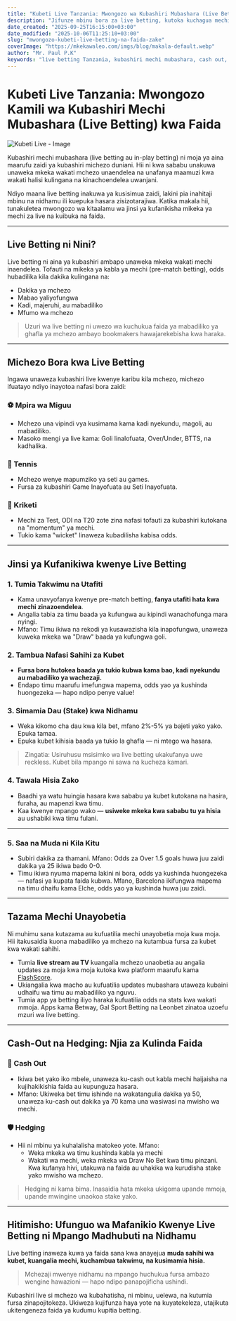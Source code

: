 ```yaml
---
title: "Kubeti Live Tanzania: Mwongozo wa Kubashiri Mubashara (Live Betting) kwa Faida"
description: "Jifunze mbinu bora za live betting, kutoka kuchagua mechi sahihi hadi kutambua fursa za odds kubwa na kutumia cash out kwa faida zaidi."
date_created: "2025-09-25T16:15:00+03:00"
date_modified: "2025-10-06T11:25:10+03:00"
slug: "mwongozo-kubeti-live-betting-na-faida-zake"
coverImage: "https://mkekawaleo.com/imgs/blog/makala-default.webp"
author: "Mr. Paul P.K"
keywords: "live betting Tanzania, kubashiri mechi mubashara, cash out, in-play betting, betting kwa faida, odds za live"
---
```



# Kubeti Live Tanzania: Mwongozo Kamili wa Kubashiri Mechi Mubashara (Live Betting) kwa Faida

![Kubeti Live - Image](/imgs/blog/makala-default.webp)

Kubashiri mechi mubashara (live betting au in-play betting) ni moja ya aina maarufu zaidi ya kubashiri michezo duniani. Hii ni kwa sababu unakuwa unaweka mkeka wakati mchezo unaendelea na unafanya maamuzi kwa wakati halisi kulingana na kinachoendelea uwanjani.

Ndiyo maana live betting inakuwa ya kusisimua zaidi, lakini pia inahitaji mbinu na nidhamu ili kuepuka hasara zisizotarajiwa. Katika makala hii, tunakuletea mwongozo wa kitaalamu wa jinsi ya kufanikisha mikeka ya mechi za live na kuibuka na faida.

---

## Live Betting ni Nini?

Live betting ni aina ya kubashiri ambapo unaweka mkeka wakati mechi inaendelea. Tofauti na mikeka ya kabla ya mechi (pre-match betting), odds hubadilika kila dakika kulingana na:

- Dakika ya mchezo
- Mabao yaliyofungwa
- Kadi, majeruhi, au mabadiliko
- Mfumo wa mchezo

> Uzuri wa live betting ni uwezo wa kuchukua faida ya mabadiliko ya ghafla ya mchezo ambayo bookmakers hawajarekebisha kwa haraka.

---

## Michezo Bora kwa Live Betting

Ingawa unaweza kubashiri live kwenye karibu kila mchezo, michezo ifuatayo ndiyo inayotoa nafasi bora zaidi:

### ⚽ Mpira wa Miguu
- Mchezo una vipindi vya kusimama kama kadi nyekundu, magoli, au mabadiliko.
- Masoko mengi ya live kama: Goli linalofuata, Over/Under, BTTS, na kadhalika.
  
### 🎾 Tennis
- Mchezo wenye mapumziko ya seti au games.
- Fursa za kubashiri Game Inayofuata au Seti Inayofuata.

### 🏏 Kriketi
- Mechi za Test, ODI na T20 zote zina nafasi tofauti za kubashiri kutokana na "momentum" ya mechi.
- Tukio kama "wicket" linaweza kubadilisha kabisa odds.

---

## Jinsi ya Kufanikiwa kwenye Live Betting

### 1. Tumia Takwimu na Utafiti
- Kama unavyofanya kwenye pre-match betting, **fanya utafiti hata kwa mechi zinazoendelea**.
- Angalia tabia za timu baada ya kufungwa au kipindi wanachofunga mara nyingi.
- Mfano: Timu ikiwa na rekodi ya kusawazisha kila inapofungwa, unaweza kuweka mkeka wa "Draw" baada ya kufungwa goli.

### 2. Tambua Nafasi Sahihi za Kubet
- **Fursa bora hutokea baada ya tukio kubwa kama bao, kadi nyekundu au mabadiliko ya wachezaji.**
- Endapo timu maarufu imefungwa mapema, odds yao ya kushinda huongezeka — hapo ndipo penye value!

### 3. Simamia Dau (Stake) kwa Nidhamu
- Weka kikomo cha dau kwa kila bet, mfano 2%-5% ya bajeti yako yako. Epuka tamaa.
- Epuka kubet kihisia baada ya tukio la ghafla — ni mtego wa hasara.

> Zingatia: Usiruhusu msisimko wa live betting ukakufanya uwe reckless. Kubet bila mpango ni sawa na kucheza kamari.


### 4. Tawala Hisia Zako
- Baadhi ya watu huingia hasara kwa sababu ya kubet kutokana na hasira, furaha, au mapenzi kwa timu.
- Kaa kwenye mpango wako — **usiweke mkeka kwa sababu tu ya hisia** au ushabiki kwa timu fulani.

---

### 5. Saa na Muda ni Kila Kitu
- Subiri dakika za thamani. Mfano: Odds za Over 1.5 goals huwa juu zaidi dakika ya 25 ikiwa bado 0-0.
- Timu ikiwa nyuma mapema lakini ni bora, odds ya kushinda huongezeka — nafasi ya kupata faida kubwa. Mfano, Barcelona ikifungwa mapema na timu dhaifu kama Elche, odds yao ya kushinda huwa juu zaidi.

---

## Tazama Mechi Unayobetia
Ni muhimu sana kutazama au kufuatilia mechi unayobetia moja kwa moja. Hii itakusaidia kuona mabadiliko ya mchezo na kutambua fursa za kubet kwa wakati sahihi.
- Tumia **live stream au TV** kuangalia mchezo unaobetia au angalia updates za moja kwa moja kutoka kwa platform maarufu kama [FlashScore](https://www.flashscore.com/).
- Ukiangalia kwa macho au kufuatilia updates mubashara utaweza kubaini udhaifu wa timu au mabadiliko ya nguvu.
- Tumia app ya betting iliyo haraka kufuatilia odds na stats kwa wakati mmoja. Apps kama Betway, Gal Sport Betting na Leonbet zinatoa uzoefu mzuri wa live betting.

---

## Cash-Out na Hedging: Njia za Kulinda Faida

### 💸 Cash Out
- Ikiwa bet yako iko mbele, unaweza ku-cash out kabla mechi haijaisha na kujihakikishia faida au kupunguza hasara.
- Mfano: Ukiweka bet timu ishinde na wakatangulia dakika ya 50, unaweza ku-cash out dakika ya 70 kama una wasiwasi na mwisho wa mechi.

### 🛡️ Hedging
- Hii ni mbinu ya kuhalalisha matokeo yote. Mfano:
  - Weka mkeka wa timu kushinda kabla ya mechi
  - Wakati wa mechi, weka mkeka wa Draw No Bet kwa timu pinzani. Kwa kufanya hivi, utakuwa na faida au uhakika wa kurudisha stake yako mwisho wa mchezo.

> Hedging ni kama bima. Inasaidia hata mkeka ukigoma upande mmoja, upande mwingine unaokoa stake yako.

---

## Hitimisho: Ufunguo wa Mafanikio Kwenye Live Betting ni Mpango Madhubuti na Nidhamu

Live betting inaweza kuwa ya faida sana kwa anayejua **muda sahihi wa kubet, kuangalia mechi, kuchambua takwimu, na kusimamia hisia.**

> Mchezaji mwenye nidhamu na mpango huchukua fursa ambazo wengine hawazioni — hapo ndipo panapojificha ushindi.

Kubashiri live si mchezo wa kubahatisha, ni mbinu, uelewa, na kutumia fursa zinapojitokeza. Ukiweza kujifunza haya yote na kuyatekeleza, utajikuta ukitengeneza faida ya kudumu kupitia betting.
